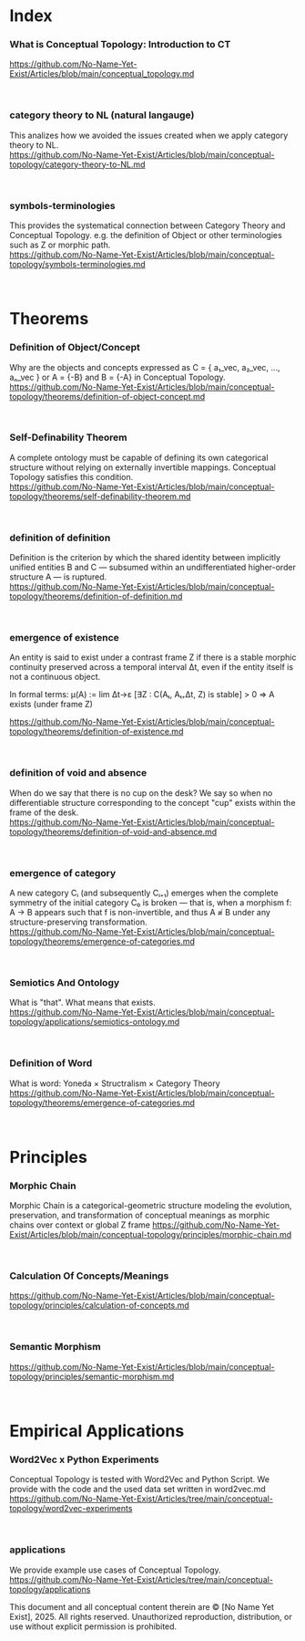# Index

### What is Conceptual Topology: Introduction to CT
https://github.com/No-Name-Yet-Exist/Articles/blob/main/conceptual_topology.md

</br>

### category theory to NL (natural langauge)
This analizes how we avoided the issues created when we apply category theory to NL.</br>
https://github.com/No-Name-Yet-Exist/Articles/blob/main/conceptual-topology/category-theory-to-NL.md

</br>

### symbols-terminologies
This provides the systematical connection between Category Theory and Conceptual Topology.
e.g. the definition of Object or other terminologies such as Z or morphic path.</br>
https://github.com/No-Name-Yet-Exist/Articles/blob/main/conceptual-topology/symbols-terminologies.md

</br>

# Theorems

### Definition of Object/Concept
Why are the objects and concepts expressed as C = { a₁_vec, a₂_vec, ..., aₙ_vec }
or A = {-B} and B = {-A} in Conceptual Topology.</br>
https://github.com/No-Name-Yet-Exist/Articles/blob/main/conceptual-topology/theorems/definition-of-object-concept.md

</br>

### Self-Definability Theorem
A complete ontology must be capable of defining its own categorical structure without relying on externally invertible mappings. Conceptual Topology satisfies this condition.</br>
https://github.com/No-Name-Yet-Exist/Articles/blob/main/conceptual-topology/theorems/self-definability-theorem.md

</br>

### definition of definition
Definition is the criterion by which the shared identity between implicitly unified entities B and C — subsumed within an undifferentiated higher-order structure A — is ruptured.</br>
https://github.com/No-Name-Yet-Exist/Articles/blob/main/conceptual-topology/theorems/definition-of-definition.md

</br>

### emergence of existence
An entity is said to exist under a contrast frame Z
if there is a stable morphic continuity preserved across a temporal interval Δt,
even if the entity itself is not a continuous object.</br>

In formal terms:
μ(A) := lim Δt→ε [∃Z : C(Aₜ, Aₜ₊Δt, Z) is stable] > 0
⇒ A exists (under frame Z)</br>

https://github.com/No-Name-Yet-Exist/Articles/blob/main/conceptual-topology/theorems/definition-of-existence.md

</br>

### definition of void and absence
When do we say that there is no cup on the desk?
We say so when no differentiable structure corresponding to the concept "cup" exists within the frame of the desk.</br>
https://github.com/No-Name-Yet-Exist/Articles/blob/main/conceptual-topology/theorems/definition-of-void-and-absence.md

</br>

### emergence of category
A new category Cᵢ (and subsequently Cᵢ₊₁) emerges when the complete symmetry of the initial category C₀ is broken — that is, when a morphism f: A → B appears such that f is non-invertible,
and thus A ≉ B under any structure-preserving transformation. </br>
https://github.com/No-Name-Yet-Exist/Articles/blob/main/conceptual-topology/theorems/emergence-of-categories.md

</br>

### Semiotics And Ontology
What is "that". What means that exists.</br>
https://github.com/No-Name-Yet-Exist/Articles/blob/main/conceptual-topology/applications/semiotics-ontology.md

</br>

### Definition of Word
What is word: Yoneda × Structralism × Category Theory</br>
https://github.com/No-Name-Yet-Exist/Articles/blob/main/conceptual-topology/theorems/emergence-of-categories.md

</br>

# Principles

### Morphic Chain
Morphic Chain is a categorical-geometric structure modeling the evolution, preservation, and transformation of conceptual meanings as morphic chains over context or global Z frame
https://github.com/No-Name-Yet-Exist/Articles/blob/main/conceptual-topology/principles/morphic-chain.md

</br>

### Calculation Of Concepts/Meanings
https://github.com/No-Name-Yet-Exist/Articles/blob/main/conceptual-topology/principles/calculation-of-concepts.md

</br>

### Semantic Morphism
https://github.com/No-Name-Yet-Exist/Articles/blob/main/conceptual-topology/principles/semantic-morphism.md

</br>

# Empirical Applications

### Word2Vec x Python Experiments
Conceptual Topology is tested with Word2Vec and Python Script.
We provide with the code and the used data set written in word2vec.md</br>
https://github.com/No-Name-Yet-Exist/Articles/tree/main/conceptual-topology/word2vec-experiments

</br>

### applications
We provide example use cases of Conceptual Topology.</br>
https://github.com/No-Name-Yet-Exist/Articles/tree/main/conceptual-topology/applications


This document and all conceptual content therein are © [No Name Yet Exist], 2025. All rights reserved. Unauthorized reproduction, distribution, or use without explicit permission is prohibited.